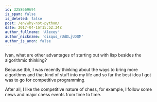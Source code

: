 ```yaml
---
id: 3258669694
is_spam: false
is_deleted: false
post: /en/why-not-python/
date: 2017-04-16T15:52:34Z
author_fullname: 'Alexey'
author_nickname: 'disqus_rUdDLjUDQM'
author_is_anon: false
---
```


<p>Ivan, what are other advantages of starting out with lisp besides the algorithmic thinking?</p><p>Because tbh, I was recently thinking about the ways to bring more algorithms and that kind of stuff into my life and so far the best idea I got was to go for competitive programming.</p><p>After all, I like the competitive nature of chess, for example, I follow some news and major chess events from time to time. <br></p>

